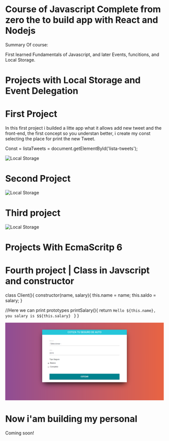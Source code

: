 # Course of Javascript Complete from zero the to build app with React and Nodejs
Summary Of course:

First learned Fundamentals of Javascript, and later Events, funcitions, and Local Storage.

# Projects with Local Storage and Event Delegation

# First Project

In this first project i builded a litte app what it allows add new tweet and the front-end, the first concept so you understan better, i create my const selecting the place for print the new Tweet.

Const = listaTweets = document.getElementById('lista-tweets');

![Local Storage](https://github.com/g4brieljs/curso-javascript/blob/master/4-LolcalStorage(Twitter)/Twitter/tweet.png)

# Second Project

![Local Storage](https://github.com/g4brieljs/curso-javascript/blob/master/5-PrimerProyecto(Carrito)/carrito/Carshop.png)

# Third project

![Local Storage](https://github.com/g4brieljs/curso-javascript/blob/master/6-SegundoProyecto(Email)/email/Email.png)

# Projects With EcmaScritp 6

# Fourth project | Class in Javscript and constructor

class Client(){
  constructor(name, salary){
    this.name = name;
    this.saldo = salary;
  }
  
  //Here we can print prototypes
  printSalary(){
    return `Hello ${this.name}, you salary is $${this.salary} `
  }
}

![carsecure](https://github.com/g4brieljs/Course-Javascript/blob/master/9-cotizaSeguro/cotizador-coches.png)

# Now i'am building my personal 

Coming soon!
